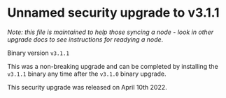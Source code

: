 # Unnamed security upgrade to v3.1.1

_Note: this file is maintained to help those syncing a node - look in other upgrade docs to see instructions for readying a node_.

Binary version `v3.1.1`

This was a non-breaking upgrade and can be completed by installing the `v3.1.1` binary any time after the `v3.1.0` binary upgrade.

This security upgrade was released on April 10th 2022.